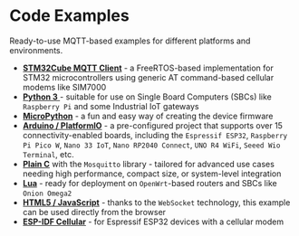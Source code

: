 # Code Examples

Ready-to-use MQTT-based examples for different platforms and environments.

* [**STM32Cube MQTT Client**](https://github.com/Blynk-Technologies/Blynk-MQTT-Samples/tree/main/STM32F407_PPPoS_MQTT) - a FreeRTOS-based implementation for STM32 microcontrollers using generic AT command-based cellular modems like SIM7000
* [**Python 3** ](https://github.com/Blynk-Technologies/Blynk-MQTT-Samples/blob/main/Python3/README.md)- suitable for use on Single Board Computers (SBCs) like `Raspberry Pi` and some Industrial IoT gateways
* [**MicroPython**](https://github.com/Blynk-Technologies/Blynk-MQTT-Samples/blob/main/MicroPython/README.md) - a fun and easy way of creating the device firmware
* [**Arduino / PlatformIO**](https://github.com/Blynk-Technologies/Blynk-MQTT-Samples/blob/main/Arduino_Blynk_MQTT/README.md) - a pre-configured project that supports over 15 connectivity-enabled boards, including the `Espressif ESP32`, `Raspberry Pi Pico W`, `Nano 33 IoT`, `Nano RP2040 Connect`, `UNO R4 WiFi`, `Seeed Wio Terminal`, etc.
* [**Plain C**](https://github.com/Blynk-Technologies/Blynk-MQTT-Samples/blob/main/C_libmosquitto/README.md) with the `Mosquitto` library - tailored for advanced use cases needing high performance, compact size, or system-level integration
* [**Lua**](https://github.com/Blynk-Technologies/Blynk-MQTT-Samples/blob/main/Lua_OpenWrt/README.md) - ready for deployment on `OpenWrt`-based routers and SBCs like `Onion Omega2`
* [**HTML5 / JavaScript**](https://github.com/Blynk-Technologies/Blynk-MQTT-Samples/blob/main/HTML5_WebSocket/README.md) - thanks to the `WebSocket` technology, this example can be used directly from the browser[**‍**](https://github.com/Blynk-Technologies/Blynk-MQTT-Samples/blob/main/ESP-IDF-Cellular/README.md)
* [**ESP-IDF Cellular**](https://github.com/Blynk-Technologies/Blynk-MQTT-Samples/blob/main/ESP-IDF-Cellular/README.md) - for Espressif ESP32 devices with a cellular modem
